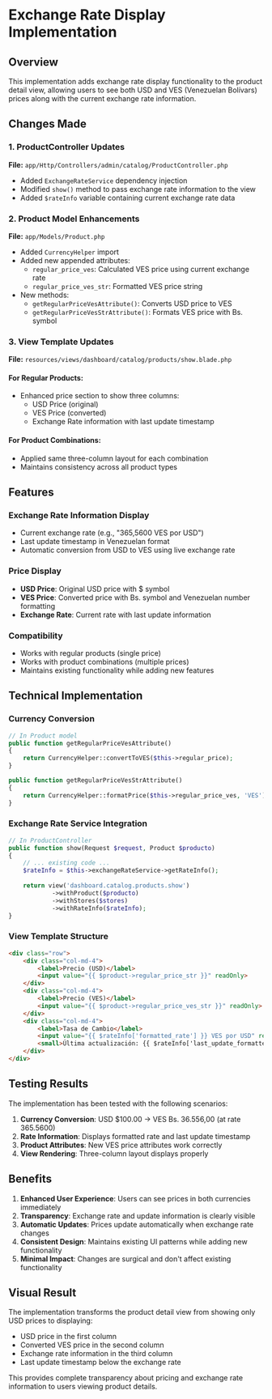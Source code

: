 # Exchange Rate Display Implementation

## Overview
This implementation adds exchange rate display functionality to the product detail view, allowing users to see both USD and VES (Venezuelan Bolívars) prices along with the current exchange rate information.

## Changes Made

### 1. ProductController Updates
**File:** `app/Http/Controllers/admin/catalog/ProductController.php`

- Added `ExchangeRateService` dependency injection
- Modified `show()` method to pass exchange rate information to the view
- Added `$rateInfo` variable containing current exchange rate data

### 2. Product Model Enhancements
**File:** `app/Models/Product.php`

- Added `CurrencyHelper` import
- Added new appended attributes:
  - `regular_price_ves`: Calculated VES price using current exchange rate
  - `regular_price_ves_str`: Formatted VES price string
- New methods:
  - `getRegularPriceVesAttribute()`: Converts USD price to VES
  - `getRegularPriceVesStrAttribute()`: Formats VES price with Bs. symbol

### 3. View Template Updates
**File:** `resources/views/dashboard/catalog/products/show.blade.php`

#### For Regular Products:
- Enhanced price section to show three columns:
  - USD Price (original)
  - VES Price (converted)
  - Exchange Rate information with last update timestamp

#### For Product Combinations:
- Applied same three-column layout for each combination
- Maintains consistency across all product types

## Features

### Exchange Rate Information Display
- Current exchange rate (e.g., "365,5600 VES por USD")
- Last update timestamp in Venezuelan format
- Automatic conversion from USD to VES using live exchange rate

### Price Display
- **USD Price**: Original USD price with $ symbol
- **VES Price**: Converted price with Bs. symbol and Venezuelan number formatting
- **Exchange Rate**: Current rate with last update information

### Compatibility
- Works with regular products (single price)
- Works with product combinations (multiple prices)
- Maintains existing functionality while adding new features

## Technical Implementation

### Currency Conversion
```php
// In Product model
public function getRegularPriceVesAttribute()
{
    return CurrencyHelper::convertToVES($this->regular_price);
}

public function getRegularPriceVesStrAttribute()
{
    return CurrencyHelper::formatPrice($this->regular_price_ves, 'VES');
}
```

### Exchange Rate Service Integration
```php
// In ProductController
public function show(Request $request, Product $producto)
{
    // ... existing code ...
    $rateInfo = $this->exchangeRateService->getRateInfo();
    
    return view('dashboard.catalog.products.show')
            ->withProduct($producto)
            ->withStores($stores)
            ->withRateInfo($rateInfo);
}
```

### View Template Structure
```html
<div class="row">
    <div class="col-md-4">
        <label>Precio (USD)</label>
        <input value="{{ $product->regular_price_str }}" readOnly>
    </div>
    <div class="col-md-4">
        <label>Precio (VES)</label>
        <input value="{{ $product->regular_price_ves_str }}" readOnly>
    </div>
    <div class="col-md-4">
        <label>Tasa de Cambio</label>
        <input value="{{ $rateInfo['formatted_rate'] }} VES por USD" readOnly>
        <small>Última actualización: {{ $rateInfo['last_update_formatted'] }}</small>
    </div>
</div>
```

## Testing Results

The implementation has been tested with the following scenarios:

1. **Currency Conversion**: USD $100.00 → VES Bs. 36.556,00 (at rate 365.5600)
2. **Rate Information**: Displays formatted rate and last update timestamp
3. **Product Attributes**: New VES price attributes work correctly
4. **View Rendering**: Three-column layout displays properly

## Benefits

1. **Enhanced User Experience**: Users can see prices in both currencies immediately
2. **Transparency**: Exchange rate and update information is clearly visible
3. **Automatic Updates**: Prices update automatically when exchange rate changes
4. **Consistent Design**: Maintains existing UI patterns while adding new functionality
5. **Minimal Impact**: Changes are surgical and don't affect existing functionality

## Visual Result

The implementation transforms the product detail view from showing only USD prices to displaying:
- USD price in the first column
- Converted VES price in the second column  
- Exchange rate information in the third column
- Last update timestamp below the exchange rate

This provides complete transparency about pricing and exchange rate information to users viewing product details.